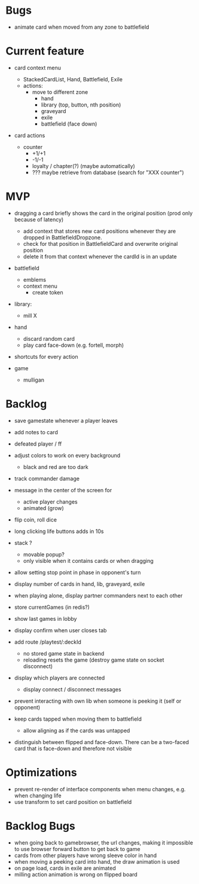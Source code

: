 # Bugs

* animate card when moved from any zone to battlefield

# Current feature

* card context menu
  * StackedCardList, Hand, Battlefield, Exile
  * actions:
    * move to different zone
      * hand
      * library (top, button, nth position)
      * graveyard
      * exile
      * battlefield (face down)

* card actions
  * counter
    * +1/+1
    * -1/-1
    * loyalty / chapter(?) (maybe automatically)
    * ??? maybe retrieve from database (search for "XXX counter")

# MVP

* dragging a card briefly shows the card in the original position (prod only because of latency)
  * add context that stores new card positions whenever they are dropped in BattlefieldDropzone.
  * check for that position in BattlefieldCard and overwrite original position
  * delete it from that context whenever the cardId is in an update

* battlefield
  * emblems
  * context menu
    * create token

* library:
  * mill X

* hand
  * discard random card
  * play card face-down (e.g. fortell, morph)

* shortcuts for every action

* game
  * mulligan

# Backlog


* save gamestate whenever a player leaves

* add notes to card

* defeated player / ff

* adjust colors to work on every background
  * black and red are too dark

* track commander damage

* message in the center of the screen for
  * active player changes
  * animated (grow)

* flip coin, roll dice

* long clicking life buttons adds in 10s

* stack ?
  * movable popup?
  * only visible when it contains cards or when dragging

* allow setting stop point in phase in opponent's turn
* display number of cards in hand, lib, graveyard, exile
* when playing alone, display partner commanders next to each other
* store currentGames (in redis?)

* show last games in lobby
* display confirm when user closes tab
* add route /playtest/:deckId
  * no stored game state in backend
  * reloading resets the game (destroy game state on socket disconnect)

* display which players are connected
  * display connect / disconnect messages

* prevent interacting with own lib when someone is peeking it (self or opponent)

* keep cards tapped when moving them to battlefield
  * allow aligning as if the cards was untapped

* distinguish between flipped and face-down. There can be a two-faced card that is face-down and therefore not visible

# Optimizations

* prevent re-render of interface components when menu changes, e.g. when changing life
* use transform to set card position on battlefield

# Backlog Bugs

* when going back to gamebrowser, the url changes, making it impossible to use browser forward button to get back to game
* cards from other players have wrong sleeve color in hand
* when moving a peeking card into hand, the draw animation is used
* on page load, cards in exile are animated
* milling action animation is wrong on flipped board

